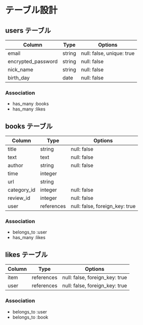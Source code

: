 # テーブル設計

## users テーブル

| Column             | Type   | Options                   |
|--------------------|--------|---------------------------|
| email              | string | null: false, unique: true |
| encrypted_password | string | null: false               |
| nick_name          | string | null: false               |
| birth_day          | date   | null: false               |

### Association

- has_many :books
- has_many :likes

## books テーブル

| Column           | Type       | Options     |
|------------------|------------|-------------|
| title            | string     | null: false |
| text             | text       | null: false |
| author           | string     | null: false |
| time             | integer    |             |
| url              | string     |             |
| category_id      | integer    | null: false |
| review_id        | integer    | null: false |
| user             | references | null: false, foreign_key: true |


### Association

- belongs_to :user
- has_many :likes

## likes テーブル

| Column  | Type       | Options                        |
|---------|------------|--------------------------------|
| item    | references | null: false, foreign_key: true |
| user    | references | null: false, foreign_key: true |


### Association
- belongs_to :user
- belongs_to :book

